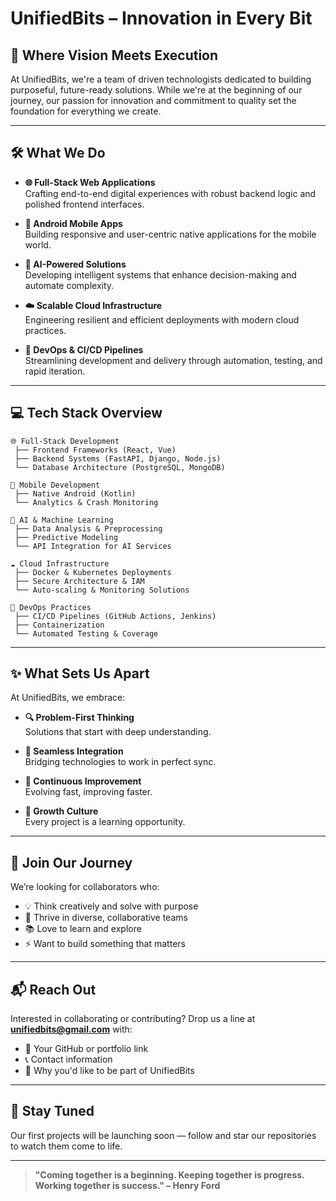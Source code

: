 # **UnifiedBits – Innovation in Every Bit**

## 🚀 Where Vision Meets Execution

At UnifiedBits, we're a team of driven technologists dedicated to building purposeful, future-ready solutions. While we're at the beginning of our journey, our passion for innovation and commitment to quality set the foundation for everything we create.

---

## 🛠️ What We Do

- **🌐 Full-Stack Web Applications**  
  Crafting end-to-end digital experiences with robust backend logic and polished frontend interfaces.

- **📱 Android Mobile Apps**  
  Building responsive and user-centric native applications for the mobile world.

- **🧠 AI-Powered Solutions**  
  Developing intelligent systems that enhance decision-making and automate complexity.

- **☁️ Scalable Cloud Infrastructure**  
  Engineering resilient and efficient deployments with modern cloud practices.

- **🔄 DevOps & CI/CD Pipelines**  
  Streamlining development and delivery through automation, testing, and rapid iteration.

---

## 💻 Tech Stack Overview

```
🌐 Full-Stack Development
 ├── Frontend Frameworks (React, Vue)
 ├── Backend Systems (FastAPI, Django, Node.js)
 └── Database Architecture (PostgreSQL, MongoDB)

📱 Mobile Development
 ├── Native Android (Kotlin)
 └── Analytics & Crash Monitoring

🧠 AI & Machine Learning
 ├── Data Analysis & Preprocessing
 ├── Predictive Modeling
 └── API Integration for AI Services

☁️ Cloud Infrastructure
 ├── Docker & Kubernetes Deployments
 ├── Secure Architecture & IAM
 └── Auto-scaling & Monitoring Solutions

🔄 DevOps Practices
 ├── CI/CD Pipelines (GitHub Actions, Jenkins)
 ├── Containerization
 └── Automated Testing & Coverage
```

---

## ✨ What Sets Us Apart

At UnifiedBits, we embrace:

- **🔍 Problem-First Thinking**  
  Solutions that start with deep understanding.

- **🧩 Seamless Integration**  
  Bridging technologies to work in perfect sync.

- **🚀 Continuous Improvement**  
  Evolving fast, improving faster.

- **🌱 Growth Culture**  
  Every project is a learning opportunity.

---

## 👋 Join Our Journey

We’re looking for collaborators who:

- 💡 Think creatively and solve with purpose  
- 🤝 Thrive in diverse, collaborative teams  
- 📚 Love to learn and explore  
- ⚡ Want to build something that matters  

---

## 📬 Reach Out

Interested in collaborating or contributing? Drop us a line at **unifiedbits@gmail.com** with:

- 🔗 Your GitHub or portfolio link  
- 📞 Contact information  
- 💭 Why you'd like to be part of UnifiedBits  

---

## 🔮 Stay Tuned

Our first projects will be launching soon — follow and star our repositories to watch them come to life.

---

> **"Coming together is a beginning. Keeping together is progress. Working together is success." – Henry Ford**
